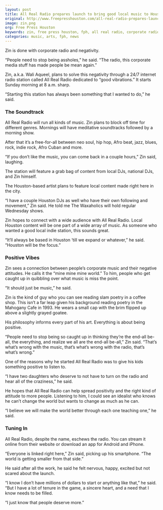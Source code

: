 ```yaml
---
layout: post
title: All Real Radio prepares launch to bring good local music to Houston and fight assholes 
original: http://www.freepresshouston.com/all-real-radio-prepares-launch-to-bring-good-local-music-to-houston-and-fight-assholes/
image: zin.png
org: Free Press Houston
keywords: zin, free press houston, fph, all real radio, corporate radio, negativity, internet radio
categories: music, arts, fph, news
---
```


Zin is done with corporate radio and negativity.

<!--break-->

“People need to stop being assholes,” he said. “The radio, this corporate media stuff has made people be mean again.”

Zin, a.k.a. Wali Aqueel, plans to solve this negativity through a 24/7 internet radio station called All Real Radio dedicated to “good vibrations.” It starts Sunday morning at 8 a.m. sharp.

“Starting this station has always been something that I wanted to do,” he said.

### The Soundtrack

All Real Radio will run all kinds of music. Zin plans to block off time for different genres. Mornings will have meditative soundtracks followed by a morning show.

After that it’s a free-for-all between neo soul, hip hop, Afro beat, jazz, blues, rock, indie rock, Afro Cuban and more.

“If you don’t like the music, you can come back in a couple hours,” Zin said, laughing.

The station will feature a grab bag of content from local DJs, national DJs, and Zin himself.

The Houston-based artist plans to feature local content made right here in the city.

“I have a couple Houston DJs as well who have their own following and movement,” Zin said. He told me The Waxaholics will hold regular Wednesday shows.

Zin hopes to connect with a wide audience with All Real Radio. Local Houston content will be one part of a wide array of music. As someone who wanted a good local indie station, this sounds great.

“It’ll always be based in Houston ‘till we expand or whatever,” he said. “Houston will be the focus.”

### Positive Vibes

Zin sees a connection between people’s corporate music and their negative attitudes. He calls it the “mine mine mine world.” To him, people who get caught up in quibbling over what music is miss the point.

“It should just be music,” he said.

Zin is the kind of guy who you can see reading slam poetry in a coffee shop. This isn’t a far leap given his background reading poetry in the Mahogany Cafe in 1993. He wears a small cap with the brim flipped up above a slightly grayed goatee.

His philosophy informs every part of his art. Everything is about being positive.

“People need to stop being so caught up in thinking they’re the end-all be-all, the everything, and realize we all are the end-all be-all,” Zin said. “That’s what’s wrong with the music, that’s what’s wrong with the radio, that’s what’s wrong.”

One of the reasons why he started All Real Radio was to give his kids something positive to listen to.

“I have two daughters who deserve to not have to turn on the radio and hear all of the craziness,” he said.

He hopes that All Real Radio can help spread positivity and the right kind of attitude to more people. Listening to him, I could see an idealist who knows he can’t change the world but wants to change as much as he can.

“I believe we will make the world better through each one teaching one,” he said.

### Tuning In

All Real Radio, despite the name, eschews the radio. You can stream it online from their website or download an app for Android and iPhone.

“Everyone is linked right here,” Zin said, picking up his smartphone. “The world is getting smaller from that side.”

He said after all the work, he said he felt nervous, happy, excited but not scared about the launch.

“I know I don’t have millions of dollars to start or anything like that,” he said. “But I have a lot of tenure in the game, a sincere heart, and a need that I know needs to be filled.

“I just know that people deserve more.”